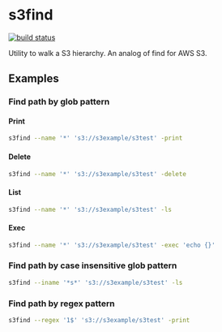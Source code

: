# s3find
[![build status](https://travis-ci.org/AnderEnder/s3find-rs.svg?branch=master)](https://travis-ci.org/AnderEnder/s3find-rs)

Utility to walk a S3 hierarchy. An analog of find for AWS S3.

## Examples

### Find path by glob pattern

#### Print

```sh
s3find --name '*' 's3://s3example/s3test' -print
```

#### Delete

```sh
s3find --name '*' 's3://s3example/s3test' -delete
```

#### List

```sh
s3find --name '*' 's3://s3example/s3test' -ls
```

#### Exec

```sh
s3find --name '*' 's3://s3example/s3test' -exec 'echo {}'

```

### Find path by case insensitive glob pattern

```sh
s3find --iname '*s*' 's3://s3example/s3test' -ls
```

### Find path by regex pattern

```sh
s3find --regex '1$' 's3://s3example/s3test' -print
```
